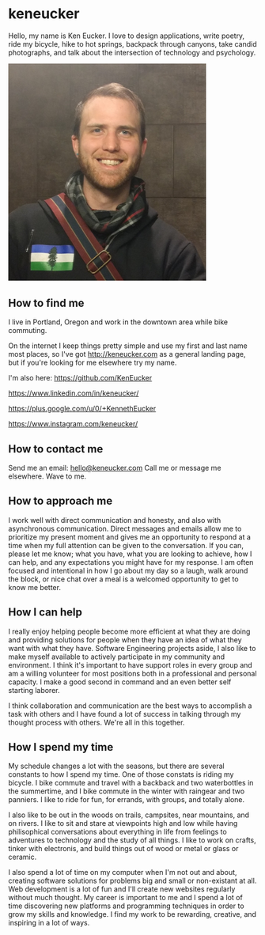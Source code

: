 # keneucker

Hello, my name is Ken Eucker. I love to design applications, write poetry, ride my bicycle, hike to hot springs, backpack through canyons, take candid photographs, and talk about the intersection of technology and psychology.

<img src="keneucker.jpg" width="400">

## How to find me
I live in Portland, Oregon and work in the downtown area while bike commuting.

On the internet I keep things pretty simple and use my first and last name most places, so I've got http://keneucker.com as a general landing page, but if you're looking for me elsewhere try my name.

I'm also here:
https://github.com/KenEucker

https://www.linkedin.com/in/keneucker/

https://plus.google.com/u/0/+KennethEucker

https://www.instagram.com/keneucker/

## How to contact me
Send me an email: hello@keneucker.com
Call me or message me elsewhere.
Wave to me.

## How to approach me
I work well with direct communication and honesty, and also with asynchronous communication. Direct messages and emails allow me to prioritize my present moment and gives me an opportunity to respond at a time when my full attention can be given to the conversation. If you can, please let me know; what you have, what you are looking to achieve, how I can help, and any expectations you might have for my response. I am often focused and intentional in how I go about my day so a laugh, walk around the block, or nice chat over a meal is a welcomed opportunity to get to know me better.

## How I can help
I really enjoy helping people become more efficient at what they are doing and providing solutions for people when they have an idea of what they want with what they have. Software Engineering projects aside, I also like to make myself available to actively participate in my community and environment. I think it's important to have support roles in every group and am a willing volunteer for most positions both in a professional and personal capacity. I make a good second in command and an even better self starting laborer. 

I think collaboration and communication are the best ways to accomplish a task with others and I have found a lot of success in talking through my thought process with others. We're all in this together.

## How I spend my time
My schedule changes a lot with the seasons, but there are several constants to how I spend my time. One of those constats is riding my bicycle. I bike commute and travel with a backback and two waterbottles in the summertime, and I bike commute in the winter with raingear and two panniers. I like to ride for fun, for errands, with groups, and totally alone. 

I also like to be out in the woods on trails, campsites, near mountains, and on rivers. I like to sit and stare at viewpoints high and low while having philisophical conversations about everything in life from feelings to adventures to technology and the study of all things. I like to work on crafts, tinker with electronis, and build things out of wood or metal or glass or ceramic.

I also spend a lot of time on my computer when I'm not out and about, creating software solutions for problems big and small or non-existant at all. Web development is a lot of fun and I'll create new websites regularly without much thought. My career is important to me and I spend a lot of time discovering new platforms and programming techniques in order to grow my skills and knowledge. I find my work to be rewarding, creative, and inspiring in a lot of ways.
